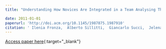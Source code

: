 ```yaml
---
title: "Understanding How Novices Are Integrated in a Team Analysing Their Tool Usage"

date: 2011-01-01
paperurl: 'http://doi.acm.org/10.1145/1987875.1987910'
citation: ' Ilenia Fronza,  Alberto Sillitti,  Giancarlo Succi,  Jelena Vlasenko, &quot;Understanding How Novices Are Integrated in a Team Analysing Their Tool Usage.&quot;, 2011.'
---
```

[Access paper here](http://doi.acm.org/10.1145/1987875.1987910){:target="_blank"}
